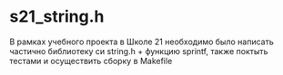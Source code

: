 # s21_string.h
В рамках учебного проекта в Школе 21 необходимо было написать частично библиотеку си string.h + функцию sprintf, также поктыть тестами и осуществить сборку в Makefile
